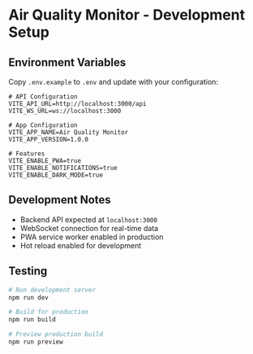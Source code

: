 # Air Quality Monitor - Development Setup

## Environment Variables

Copy `.env.example` to `.env` and update with your configuration:

```env
# API Configuration
VITE_API_URL=http://localhost:3000/api
VITE_WS_URL=ws://localhost:3000

# App Configuration  
VITE_APP_NAME=Air Quality Monitor
VITE_APP_VERSION=1.0.0

# Features
VITE_ENABLE_PWA=true
VITE_ENABLE_NOTIFICATIONS=true
VITE_ENABLE_DARK_MODE=true
```

## Development Notes

- Backend API expected at `localhost:3000`
- WebSocket connection for real-time data
- PWA service worker enabled in production
- Hot reload enabled for development

## Testing

```bash
# Run development server
npm run dev

# Build for production
npm run build

# Preview production build
npm run preview
```
